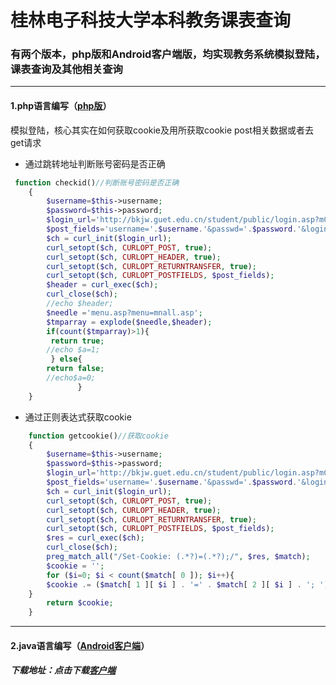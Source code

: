 # 桂林电子科技大学本科教务课表查询

### 有两个版本，php版和Android客户端版，均实现教务系统模拟登陆，课表查询及其他相关查询
***
#### 1.php语言编写（[php版](php "php")）
模拟登陆，核心其实在如何获取cookie及用所获取cookie post相关数据或者去get请求
*  通过跳转地址判断账号密码是否正确
```php
 function checkid()//判断账号密码是否正确
    {
        $username=$this->username;
        $password=$this->password;
        $login_url='http://bkjw.guet.edu.cn/student/public/login.asp?mCode=000703';
        $post_fields='username='.$username.'&passwd='.$password.'&login= ǡ ¼';
        $ch = curl_init($login_url);
        curl_setopt($ch, CURLOPT_POST, true);
        curl_setopt($ch, CURLOPT_HEADER, true);
        curl_setopt($ch, CURLOPT_RETURNTRANSFER, true);
        curl_setopt($ch, CURLOPT_POSTFIELDS, $post_fields);
        $header = curl_exec($ch);
        curl_close($ch);
        //echo $header;
        $needle ='menu.asp?menu=mnall.asp';
        $tmparray = explode($needle,$header);
        if(count($tmparray)>1){
         return true;
        //echo $a=1;
         } else{
        return false;
        //echo$a=0;
               }
    }
```

* 通过正则表达式获取cookie
  
```php
    function getcookie()//获取cookie
    {
        $username=$this->username;
        $password=$this->password;
        $login_url='http://bkjw.guet.edu.cn/student/public/login.asp?mCode=000703';
        $post_fields='username='.$username.'&passwd='.$password.'&login=�ǡ�¼';
        $ch = curl_init($login_url);
        curl_setopt($ch, CURLOPT_POST, true);
        curl_setopt($ch, CURLOPT_HEADER, true);
        curl_setopt($ch, CURLOPT_RETURNTRANSFER, true);
        curl_setopt($ch, CURLOPT_POSTFIELDS, $post_fields);
        $res = curl_exec($ch);
        curl_close($ch);
        preg_match_all("/Set-Cookie: (.*?)=(.*?);/", $res, $match);
        $cookie = '';
        for ($i=0; $i < count($match[ 0 ]); $i++){
        $cookie .= ($match[ 1 ][ $i ] . '=' . $match[ 2 ][ $i ] . '; ');
    }
        return $cookie;
    }
```
***
#### 2.java语言编写（[Android客户端](GUET "GUET")）
##### 下载地址：点击下载[客户端](Android "Android")

   

  